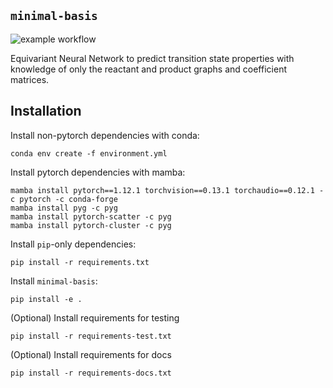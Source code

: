 `minimal-basis`
---------------

![example workflow](https://github.com/sudarshanv01/minimal-basis/actions/workflows/main.yml/badge.svg?event=push)


Equivariant Neural Network to predict transition state properties with knowledge of only the reactant and product graphs and coefficient matrices. 

## Installation

Install non-pytorch dependencies with conda:
```
conda env create -f environment.yml
```

Install pytorch dependencies with mamba:
```
mamba install pytorch==1.12.1 torchvision==0.13.1 torchaudio==0.12.1 -c pytorch -c conda-forge
mamba install pyg -c pyg
mamba install pytorch-scatter -c pyg
mamba install pytorch-cluster -c pyg
```

Install `pip`-only dependencies:
```
pip install -r requirements.txt
```

Install `minimal-basis`:
```
pip install -e .
```

(Optional) Install requirements for testing

```
pip install -r requirements-test.txt
```

(Optional) Install requirements for docs

```
pip install -r requirements-docs.txt
```